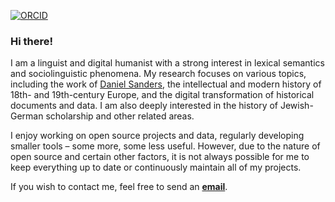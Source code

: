 [![ORCID](https://img.shields.io/badge/ORCID-0000--0002--8590--7730-a6ce39?style=flat&logo=orcid)](https://orcid.org/0000-0002-8590-7730)

### Hi there!

I am a linguist and digital humanist with a strong interest in lexical semantics and sociolinguistic phenomena. My research focuses on various topics, including the work of [Daniel Sanders](https://de.wikipedia.org/wiki/Daniel_Sanders_(Lexikograf)), the intellectual and modern history of 18th- and 19th-century Europe, and the digital transformation of historical documents and data. I am also deeply interested in the history of Jewish-German scholarship and other related areas.

I enjoy working on open source projects and data, regularly developing smaller tools – some more, some less useful. However, due to the nature of open source and certain other factors, it is not always possible for me to keep everything up to date or continuously maintain all of my projects.

If you wish to contact me, feel free to send an **[email](./img/mail.png)**.